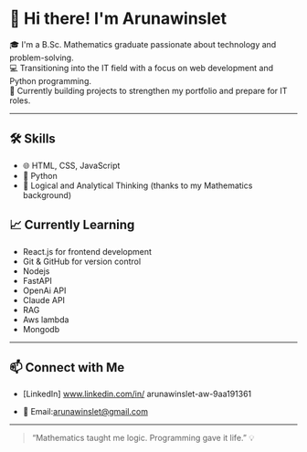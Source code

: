 # 👋 Hi there! I'm Arunawinslet

🎓 I'm a B.Sc. Mathematics graduate passionate about technology and problem-solving.  
💻 Transitioning into the IT field with a focus on web development and Python programming.  
🚀 Currently building projects to strengthen my portfolio and prepare for IT roles.

---

## 🛠️ Skills

- 🌐 HTML, CSS, JavaScript  
- 🐍 Python  
- 🧠 Logical and Analytical Thinking (thanks to my Mathematics background)


## 📈 Currently Learning

- React.js for frontend development  
- Git & GitHub for version control  
- Nodejs
- FastAPI
- OpenAi API
- Claude API
- RAG
- Aws lambda
- Mongodb
---

## 📫 Connect with Me

- [LinkedIn] www.linkedin.com/in/
arunawinslet-aw-9aa191361

- 📧 Email:arunawinslet@gmail.com

---

> “Mathematics taught me logic. Programming gave it life.” 💡
